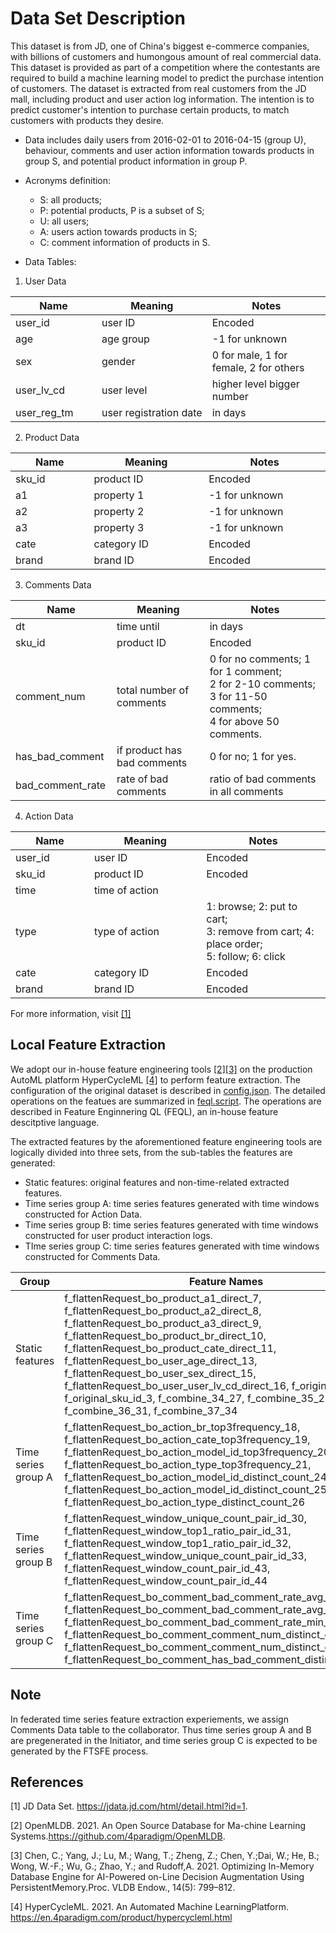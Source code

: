 # Data Set Description

This dataset is from JD, one of China's biggest e-commerce companies, with billions of customers and humongous amount of real commercial data. This dataset is provided as part of a competition where the contestants are required to build a machine learning model to predict the purchase intention of customers. The dataset is extracted from real customers from the JD mall, including product and user action log information. The intention is to predict customer's intention to purchase certain products, to match customers with products they desire.

* Data includes daily users from 2016-02-01 to 2016-04-15 (group U), behaviour, comments and user action information towards products in group S, and potential product information in group P.
* Acronyms definition:
	* S: all products;
	* P: potential products, P is a subset of S;
	* U: all users;
	* A: users action towards products in S;
	* C: comment information of products in S.
 
* Data Tables: 

 1. User Data

| Name <img width=100/> | Meaning <img width=160/>| Notes <img width=200/>|
|-------------|-----------------------|-----------------------------------------|
| user_id     | user ID               | Encoded                                 |
| age         | age group             | -1 for unknown                          |
| sex         | gender                | 0 for male, 1 for female, 2 for others  |
| user_lv_cd  | user level            | higher level bigger number              |
| user_reg_tm | user registration date | in days                                 |

2. Product Data

| Name <img width=100/> | Meaning <img width=160/>| Notes <img width=200/>|
|-------------|-----------------------|-----------------------------------------|
| sku_id      | product ID            | Encoded                                 |
| a1          | property 1            | -1 for unknown                          |
| a2          | property 2            | -1 for unknown                          |
| a3          | property 3            | -1 for unknown                          |
| cate        | category ID           | Encoded                                 |
| brand       | brand ID              | Encoded                                 |

3. Comments Data

| Name <img width=100/> | Meaning <img width=160/>| Notes <img width=200/>|
|-------------|-----------------------|-----------------------------------------|
| dt         | time until             | in days                                 |
| sku_id      | product ID            | Encoded                                 |
| comment_num | total number of comments  | 0 for no comments; 1 for 1 comment; <br> 2 for 2-10 comments; 3 for 11-50 comments; <br> 4 for above 50 comments.                        |
| has_bad_comment  | if product has bad comments | 0 for no; 1 for yes.         |
| bad_comment_rate | rate of bad comments        | ratio of bad comments in all comments|

4. Action Data

| Name <img width=100/> | Meaning <img width=160/>| Notes <img width=200/>|
|-------------|-----------------------|-----------------------------------------|
| user_id     | user ID               | Encoded                                 |
| sku_id      | product ID            | Encoded                                 |
| time        | time of action    |
| type        | type of action        | 1: browse; 2: put to cart; <br>3: remove from cart; 4: place order; <br>5: follow; 6: click |
| cate        | category ID           | Encoded                                 |
| brand       | brand ID              | Encoded                                 |

For more information, visit [[1]](#1) 


## Local Feature Extraction

We adopt our in-house feature engineering tools [[2]](#2)[[3]](#3) on the production AutoML platform HyperCycleML [[4]](#4) to perform feature extraction. The configuration of the original dataset is described in [config.json](dataset/config.json). The detailed operations on the featues are summarized in [feql.script](dataset/feql.script). The operations are described in Feature Enginnering QL (FEQL), an in-house feature descitptive language.

The extracted features by the aforementioned feature engineering tools are logically divided into three sets, from the sub-tables the features are generated:

- Static features: original features and non-time-related extracted features.
- Time series group A: time series features generated with time windows constructed for Action Data.
- Time series group B: time series features generated with time windows constructed for user product interaction logs.
- TIme series group C: time series features generated with time windows constructed for Comments Data. 

| Group               | Feature Names                                                |
| ------------------- | ------------------------------------------------------------ |
| Static features     | f_flattenRequest_bo_product_a1_direct_7, f_flattenRequest_bo_product_a2_direct_8, f_flattenRequest_bo_product_a3_direct_9, f_flattenRequest_bo_product_br_direct_10, f_flattenRequest_bo_product_cate_direct_11, f_flattenRequest_bo_user_age_direct_13, f_flattenRequest_bo_user_sex_direct_15, f_flattenRequest_bo_user_user_lv_cd_direct_16, f_original_pair_id_2, f_original_sku_id_3, f_combine_34_27, f_combine_35_29, f_combine_36_31, f_combine_37_34 |
| Time series group A | f_flattenRequest_bo_action_br_top3frequency_18, f_flattenRequest_bo_action_cate_top3frequency_19, f_flattenRequest_bo_action_model_id_top3frequency_20, f_flattenRequest_bo_action_type_top3frequency_21, f_flattenRequest_bo_action_model_id_distinct_count_24, f_flattenRequest_bo_action_model_id_distinct_count_25, f_flattenRequest_bo_action_type_distinct_count_26 |
| Time series group B | f_flattenRequest_window_unique_count_pair_id_30, f_flattenRequest_window_top1_ratio_pair_id_31, f_flattenRequest_window_top1_ratio_pair_id_32, f_flattenRequest_window_unique_count_pair_id_33, f_flattenRequest_window_count_pair_id_43, f_flattenRequest_window_count_pair_id_44 |
| Time series group C | f_flattenRequest_bo_comment_bad_comment_rate_avg_5, f_flattenRequest_bo_comment_bad_comment_rate_avg_6, f_flattenRequest_bo_comment_bad_comment_rate_min_17, f_flattenRequest_bo_comment_comment_num_distinct_count_27, f_flattenRequest_bo_comment_comment_num_distinct_count_28, f_flattenRequest_bo_comment_has_bad_comment_distinct_count_29 |

## Note

In federated time series feature extraction experiements, we assign Comments Data table to the collaborator. Thus time series group A and B are pregenerated in the Initiator, and time series group C is expected to be generated by the FTSFE process.



## References

<a id="1">[1]</a> JD Data Set.  https://jdata.jd.com/html/detail.html?id=1.

<a id="2">[2]</a> OpenMLDB.  2021. An  Open  Source  Database  for  Ma-chine  Learning  Systems.https://github.com/4paradigm/OpenMLDB.

<a id="3">[3]</a> Chen, C.; Yang, J.; Lu, M.; Wang, T.; Zheng, Z.; Chen, Y.;Dai, W.; He, B.; Wong, W.-F.; Wu, G.; Zhao, Y.; and Rudoff,A. 2021.  Optimizing In-Memory Database Engine for AI-Powered on-Line Decision Augmentation Using PersistentMemory.Proc. VLDB Endow., 14(5): 799–812.

<a id="4">[4]</a>  HyperCycleML.  2021.   An  Automated  Machine  LearningPlatform. https://en.4paradigm.com/product/hypercycleml.html

